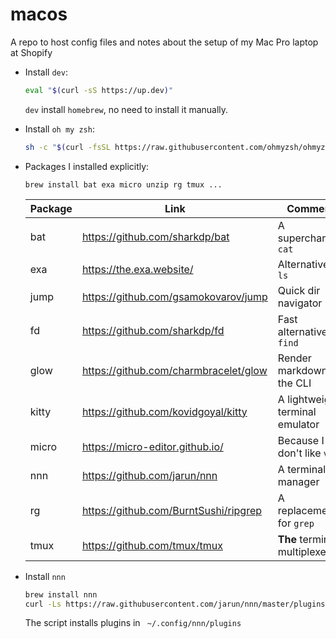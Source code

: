 # macos

A repo to host config files and notes about the setup of my Mac Pro laptop at Shopify

* Install `dev`:
  ```sh
  eval "$(curl -sS https://up.dev)"
  ```

  `dev` install `homebrew`, no need to install it manually.

* Install `oh my zsh`:
  ```sh
  sh -c "$(curl -fsSL https://raw.githubusercontent.com/ohmyzsh/ohmyzsh/master/tools/install.sh)"
  ```

* Packages I installed explicitly:
  ```
  brew install bat exa micro unzip rg tmux ...
  ```

  | Package  | Link      | Comment    |
  |----------|-----------|------------|
  | bat      | https://github.com/sharkdp/bat  | A supercharged `cat` |
  | exa      | https://the.exa.website/  | Alternative to `ls` |
  | jump     | https://github.com/gsamokovarov/jump | Quick dir navigator |
  | fd       | https://github.com/sharkdp/fd | Fast alternative to `find` |
  | glow     | https://github.com/charmbracelet/glow | Render markdown on the CLI |
  | kitty    | https://github.com/kovidgoyal/kitty | A lightweight terminal emulator |
  | micro    | https://micro-editor.github.io/ | Because I don't like `vi`! |
  | nnn      | https://github.com/jarun/nnn | A terminal file manager |
  | rg       | https://github.com/BurntSushi/ripgrep | A replacement for `grep` |
  | tmux     | https://github.com/tmux/tmux | **The** terminal multiplexer |
  
* Install `nnn`
  ```sh
  brew install nnn
  curl -Ls https://raw.githubusercontent.com/jarun/nnn/master/plugins/getplugs | sh
  ```

  The script installs plugins in ` ~/.config/nnn/plugins`
  
